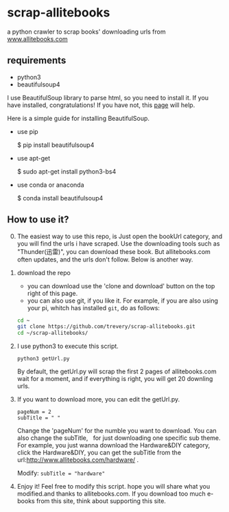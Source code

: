 # scrap-allitebooks

a python crawler to scrap books' downloading urls from www.allitebooks.com

## requirements

- python3
- beautifulsoup4

I use BeautifulSoup library to parse html, so you need to install it.
If you have installed, congratulations! If you have not, this [page](https://beautifulsoup.readthedocs.io/zh_CN/v4.4.0/#id8) will help.

Here is a simple guide for installing BeautifulSoup.

- use pip

	$ pip install beautifulsoup4

- use apt-get 
	
	$ sudo apt-get install python3-bs4

- use conda or anaconda

	$ conda install beautifulsoup4

## How to use it?

0. The easiest way to use this repo, is Just open the bookUrl category, and you will find the urls i have scraped. Use the downloading tools such as "Thunder(迅雷)", you can download these book. But allitebooks.com often updates, and the urls don't follow. Below is another way.

1. download the repo
    - you can download use the 'clone and download' button on the top right of this page.
    - you can also use git, if you like it. For example, if you are also using your pi, whitch has installed `git`, do as follows:
   ```bash
   cd ~
   git clone https://github.com/trevery/scrap-allitebooks.git
   cd ~/scrap-allitebooks/ 
   ```
 
2. I use python3 to execute this script.
   ```
   python3 getUrl.py
   ```
   By default, the getUrl.py will scrap the first 2 pages of allitebooks.com
   wait for a moment, and if everything is right, you will get 20 downling urls.
   
3. If you want to download more, you can edit the getUrl.py. 

   ```
   pageNum = 2
   subTitle = " "
   ```   
   Change the 'pageNum' for the numble you want to download. You can also change the subTitle, 
   for just downloading one specific sub theme. For example, you just wanna download the Hardware&DIY category,
   click the Hardware&DIY, you can get the subTitle from the url:http://www.allitebooks.com/hardware/ .
   
   Modify:
   `subTitle = "hardware"`
   
4. Enjoy it! Feel free to modify this script. hope you will share what you modified.and thanks to allitebooks.com. If you download too      much e-books from this site, think about supporting this site.
